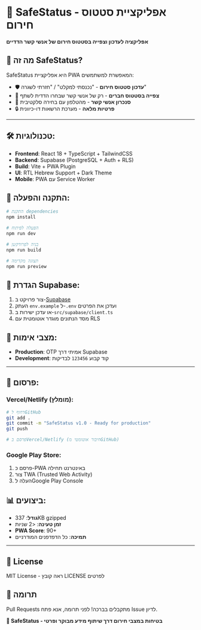 # 🚨 SafeStatus - אפליקציית סטטוס חירום

**אפליקציה לעדכון וצפייה בסטטוס חירום של אנשי קשר הדדיים**

## 📱 מה זה SafeStatus?

SafeStatus היא אפליקציית PWA המאפשרת למשתמשים:
- 🛡️ **עדכון סטטוס חירום** - "נכנסתי למקלט" / "חזרתי לשגרה" 
- 👥 **צפייה בסטטוס חברים** - רק של אנשי קשר שבחרו הדדית לשתף
- 📱 **סנכרון אנשי קשר** - מהטלפון עם בחירה סלקטיבית
- 🔒 **פרטיות מלאה** - מערכת הרשאות דו-כיוונית

---

## 🛠️ טכנולוגיות:

- **Frontend**: React 18 + TypeScript + TailwindCSS
- **Backend**: Supabase (PostgreSQL + Auth + RLS)
- **Build**: Vite + PWA Plugin
- **UI**: RTL Hebrew Support + Dark Theme
- **Mobile**: PWA עם Service Worker

## 🚀 התקנה והפעלה:

```bash
# התקנת dependencies
npm install

# הפעלה לפיתוח
npm run dev

# בניה לפרודקשן
npm run build

# תצוגה מקדימה
npm run preview
```

## 🔐 הגדרת Supabase:

1. צור פרויקט ב-[Supabase](https://supabase.com)
2. העתק `env.example` ל-`.env` ועדכן את הפרטים
3. או עדכן ישירות ב-`src/supabase/client.ts`
4. מסד הנתונים מוגדר אוטומטית עם RLS

## 📱 מצבי אימות:

- **Production**: OTP אמיתי דרך Supabase
- **Development**: קוד קבוע `123456` לבדיקות

---

## 🚀 פרסום:

### Vercel/Netlify (מומלץ):
```bash
# דחוף לGitHub
git add .
git commit -m "SafeStatus v1.0 - Ready for production"
git push

# פרסם בVercel/Netlify (חיבור אוטומטי מGitHub)
```

### Google Play Store:
1. פרסם כ-PWA באינטרנט תחילה
2. צור TWA (Trusted Web Activity) 
3. העלה לGoogle Play Console

## 📊 ביצועים:

- **גודל**: 337KB gzipped
- **זמן טעינה**: <2 שניות  
- **PWA Score**: 90+
- **תמיכה**: כל הדפדפנים המודרניים

---

## 📄 License

MIT License - ראה קובץ LICENSE לפרטים

## 🤝 תרומה

Pull Requests מתקבלים בברכה! לפני תרומה, אנא פתח Issue לדיון.

**🚀 SafeStatus - בטיחות במצבי חירום דרך שיתוף מידע מבוקר ופרטי** 